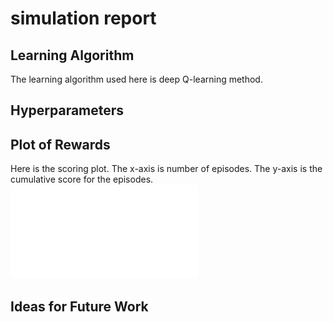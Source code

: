 # simulation report

## Learning Algorithm
The learning algorithm used here is deep Q-learning method.

## Hyperparameters


## Plot of Rewards
Here is the scoring plot. The x-axis is number of episodes. The y-axis is the cumulative score for the episodes. 
![Scoring plot](score.pdf)

## Ideas for Future Work
